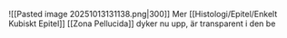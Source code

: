 ![[Pasted image 20251013131138.png|300]]
Mer [[Histologi/Epitel/Enkelt Kubiskt Epitel]]
[[Zona Pellucida]] dyker nu upp, är transparent i den be
